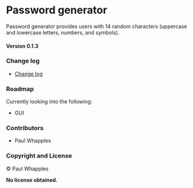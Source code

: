 # Password generator

Password generator provides users with 14 random characters (uppercase and lowercase letters, numbers, and symbols).

#### **Version 0.1.3**

### Change log

 - [Change log](CHANGELOG.md)

### Roadmap

Currently looking into the following:

- GUI

### Contributors 

- Paul Whapples

### Copyright and License

© Paul Whapples

**No license obtained.**

